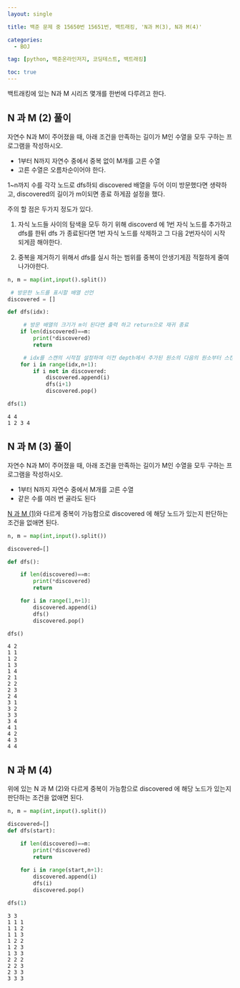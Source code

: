 ```yaml
---
layout: single

title: 백준 문제 중 15650번 15651번, 백트래킹, 'N과 M(3), N과 M(4)'

categories:
  - BOJ

tag: [python, 백준온라인저지, 코딩테스트, 백트래킹]

toc: true
---
```



백트래킹에 있는 N과 M 시리즈 몇개를 한번에 다루려고 한다.

## N 과 M (2) 풀이

자연수 N과 M이 주어졌을 때, 아래 조건을 만족하는 길이가 M인 수열을 모두 구하는 프로그램을 작성하시오.

+ 1부터 N까지 자연수 중에서 중복 없이 M개를 고른 수열
+ 고른 수열은 오름차순이어야 한다.

1~n까지 수를 각각 노드로 dfs하되 discovered 배열을 두어 이미 방문했다면 생략하고, discovered의 길이가 m이되면 종료 하게끔 설정을 했다.  
  
주의 할 점은 두가지 정도가 있다.  
1. 자식 노드들 사이의 탐색을 모두 하기 위해 discoverd 에 1번 자식 노드를 추가하고 dfs를 한뒤 dfs 가 종료된다면 1번 자식 노드를 삭제하고 그 다음 2번자식이 시작 되게끔 해야한다.  
  
2. 중복을 제거하기 위해서 dfs를 실시 하는 범위를 중복이 안생기게끔 적절하게 줄여 나가야한다.


```python
n, m = map(int,input().split())

 # 방문한 노드를 표시할 배열 선언
discovered = []

def dfs(idx):

     # 방문 배열의 크기가 m이 된다면 출력 하고 return으로 재귀 종료
    if len(discovered)==m:
        print(*discovered)
        return

     # idx를 스캔의 시작점 설정하여 이전 depth에서 추가된 원소의 다음의 원소부터 스캔을 시작한다.
    for i in range(idx,n+1):
        if i not in discovered:
            discovered.append(i)
            dfs(i+1)
            discovered.pop()

dfs(1)
```

    4 4
    1 2 3 4


## N 과 M (3) 풀이

자연수 N과 M이 주어졌을 때, 아래 조건을 만족하는 길이가 M인 수열을 모두 구하는 프로그램을 작성하시오.

+ 1부터 N까지 자연수 중에서 M개를 고른 수열
+ 같은 수를 여러 번 골라도 된다

[N 과 M (1)](https://bo-oseng.github.io/boj/boj-15649)와 다르게 중복이 가능함으로 discovered 에 해당 노드가 있는지 판단하는 조건을 없애면 된다. 


```python
n, m = map(int,input().split())

discovered=[]

def dfs():

    if len(discovered)==m:
        print(*discovered)
        return

    for i in range(1,n+1):
        discovered.append(i)
        dfs()
        discovered.pop()

dfs()
```

    4 2
    1 1
    1 2
    1 3
    1 4
    2 1
    2 2
    2 3
    2 4
    3 1
    3 2
    3 3
    3 4
    4 1
    4 2
    4 3
    4 4


## N 과 M (4)

위에 있는 N 과 M (2)와 다르게 중복이 가능함으로 discovered 에 해당 노드가 있는지 판단하는 조건을 없애면 된다. 




```python
n, m = map(int,input().split())

discovered=[]
def dfs(start):

    if len(discovered)==m:
        print(*discovered)
        return
    
    for i in range(start,n+1):
        discovered.append(i)
        dfs(i)
        discovered.pop()

dfs(1)

```

    3 3
    1 1 1
    1 1 2
    1 1 3
    1 2 2
    1 2 3
    1 3 3
    2 2 2
    2 2 3
    2 3 3
    3 3 3

